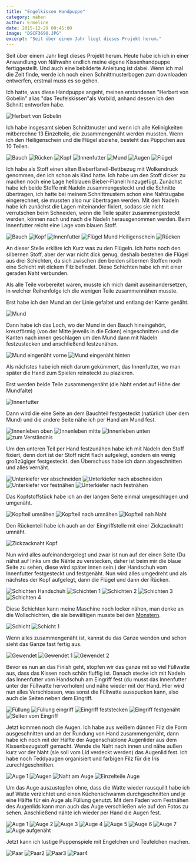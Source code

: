 ```yaml
---
title: "Engelkissen Handpuppe"
category: nähen
author: Ermeline
date: 2015-12-29 00:45:00 
image: "DSCF3690.JPG"
excerpt: "Seit über einem Jahr liegt dieses Projekt herum."
---
```


Seit über einem Jahr liegt dieses Projekt herum. Heute habe ich ich in einer Anwandlung von Nähwahn endlich meine eigene Kissenhandpuppe fertiggestellt. Und auch eine bebilderte Anleitung ist dabei. Wenn ich mal die Zeit finde, werde ich noch einen Schnittmusterbogen zum downloaden entwerfen, erstmal muss es so gehen.

Ich hatte, was diese Handpuppe angeht, meinen erstandenen "Herbert von Gobelin" alias "das Teufelskissen"als Vorbild, anhand dessen ich den Schnitt entworfen habe.

![Herbert von Gobelin](Herbert_von_Gobelin.jpg)


Ich habe insgesamt sieben Schnittmuster und wenn ich alle Kelinigkeiten mitberechne 13 Einzelteile, die zusammengenäht werden mussten. Wenn ich den Heiligenschein und die Flügel abziehe, besteht das Püppchen aus 10 Teilen.

![Bauch](DSCF3695.JPG)
![Rücken](DSCF3696.JPG)
![Kopf](DSCF3697.JPG)
![Innenfutter](DSCF3698.JPG)
![Mund](DSCF3699.JPG)
![Augen](DSCF3700.JPG)
![Flügel](DSCF3701.JPG)


Ich habe als Stoff einen alten Bieberflanell-Bettbezug mit Wolkendruck genommen, den ich schon als Kind hatte. Ich habe um den Stoff dicker zu machen noch eine Lage hellblauen Bieber-Flanell hinzugefügt. Zunächst habe ich beide Stoffe mit Nadeln zusammengesteckt und die Schnitte übertragen, ich hatte bei meinem Schnittmustern schon eine Nahtzugabe eingerechnet, sie mussten also nur übertragen werden. Mit den Nadeln habe ich zunächst die Lagen miteinander fixiert, sodass sie nicht verrutschen beim Schneiden, wenn die Teile später zusammengesteckt werden, können nach und nach die Nadeln herausgenommen werden. Beim Innenfutter reicht eine Lage vom blauen Stoff.

![Bauch](DSCF3627.JPG)
![Kopf](DSCF3628.JPG)
![Innenfutter](DSCF3629.JPG)
![Flügel Mund Heiligenschein](DSCF3631.JPG)
![Rücken](DSCF3632.JPG)


An dieser Stelle erkläre ich Kurz was zu den Flügeln. Ich hatte noch den silbernen Stoff, aber der war nicht dick genug, deshalb bestehen die Flügel aus drei Schichten, da sich zwischen den beiden silbernen Stoffen noch eine Schicht mit dickem Filz befindet. Diese Schichten habe ich mit einer geraden Naht verbunden.

Als alle Teile vorbereitet waren, musste ich mich damit auseinandersetzen, in welcher Reihenfolge ich die wenigen Teile zusammennähen musste. 

Erst habe ich den Mund an der Linie gefaltet und entlang der Kante genäht.

![Mund](DSCF3633.JPG)


Dann habe ich das Loch, wo der Mund in den Bauch hineingehört, kreuzförmig (von der Mitte jeweils in die Ecken) eingeschnitten und die Kanten nach innen geschlagen um den Mund dann mit Nadeln festzustecken und anschließend festzunähen.

![Mund eingenäht vorne](DSCF3634.JPG)
![Mund eingenäht hinten](DSCF3635.JPG)


Als nächstes habe ich mich darum gekümmert, das Innenfutter, wo man später die Hand zum Spielen reinsteckt zu plazieren.

Erst werden beide Teile zusammengenäht (die Naht endet auf Höhe der Mundfalte)

![Innenfutter](DSCF3636.JPG)


Dann wird die eine Seite an dem Bauchteil festgesteckt (natürlich über dem Mund) und die andere Seite nähe ich per Hand am Mund fest.

![Innenleben oben](DSCF3637.JPG)
![Innenleben mitte](DSCF3638.JPG)
![Innenleben unten](DSCF3639.JPG)
![zum Verständnis](DSCF3640.JPG)


Um den unteren Teil per Hand festzunähen habe ich mit Nadeln den Stoff fixiert, denn dort ist der Stoff nicht flach aufgelegt, sondern ein wenig großzügiger festgesteckt. den Überschuss habe ich dann abgeschnitten und alles vernäht.

![Unterkiefer vor abschneiden](DSCF3641.JPG)
![Unterkiefer nach abschneiden](DSCF3644.JPG)
![Unterkiefer vor festnähen](DSCF3645.JPG)
![Unterkiefer nach festnähen](DSCF3646.JPG)


Das Kopfstoffstück habe ich an der langen Seite einmal umgeschlagen und umgenäht.

![Kopfteil umnähen](DSCF3649.JPG)
![Kopfteil nach umnähen](DSCF3651.JPG)
![Kopfteil nah Naht](DSCF3653.JPG)


Den Rückenteil habe ich auch an der Eingriffstelle mit einer Zickzacknaht umnäht.

![Zickzacknaht Kopf](DSCF3656.JPG)


Nun wird alles aufeinandergelegt und zwar ist nun auf der einen Seite (Du nähst auf links um die Nähte zu verstecken, daher ist beim mir die blaue Seite zu sehen, diese wird später innen sein.) der Handschuh vom Innenfutter festgesteckt und festgenäht. Nun wird alles umgedreht und als nächstes der Kopf aufgelegt, dann die Flügel und dann der Rücken.

![Schichten Handschuh](DSCF3659.JPG)
![Schichten 1](DSCF3654.JPG)
![Schichten 2](DSCF3655.JPG)
![Schichten 3](DSCF3660.JPG)
![Schichten 4](DSCF3661.JPG)


Diese Schichten kann meine Maschine noch locker nähen, man denke an die Wollschichten, die sie bewältigen musste bei den [Monstern](http://flauschiversum.de/2014/12/mobile-monster-macht-man-selbst/). 

![Schicht](DSCF3657.JPG)
![Schicht 1](DSCF3658.JPG)


Wenn alles zusammengenäht ist, kannst du das Ganze wenden und schon sieht das Ganze fast fertig aus.

![Gewendet](DSCF3662.JPG)
![Gewendet 1](DSCF3663.JPG)
![Gewendet 2](DSCF3665.JPG)


Bevor es nun an das Finish geht, stopfen wir das ganze mit so viel Füllwatte aus, dass das Kissen noch schön fluffig ist. Danach stecke ich mit Nadeln das Innenfutter vom Handschuh am Eingriff fest (du musst das Innenfutter unter der Füllwatte hervorholen) und nähe wieder mit der Hand. Hier wird nun alles Verschlossen, was sonst die Füllwatte ausspucken kann, also auch die Seiten neben dem Eingriff.

![Füllung](DSCF3668.JPG)
![Füllung eingriff](DSCF3669.JPG)
![Eingriff feststecken](DSCF3670.JPG)
![Eingriff festgenäht](DSCF3671.JPG)
![Seiten vom Eingriff](DSCF3672.JPG)


Jetzt kommen noch die Augen. Ich habe aus weißem dünnen Filz die Form ausgeschnitten und an der Rundung von Hand zusammengenäht, dann habe ich noch mit der Hälfte der Augenschablone Augenlider aus dem Kissenbezugstoff gemacht. Wende die Naht nach innen und nähe außen kurz vor der Naht (sie soll vom Lid verdeckt werden) das Augenlid fest. Ich habe noch Teddyaugen organisiert und farbigen Filz für die Iris zurechtgeschnitten.

![Auge 1](DSCF3673.JPG)
![Augen](DSCF3674.JPG)
![Naht am Auge](DSCF3675.JPG)
![Einzelteile Auge](DSCF3676.JPG)


Um das Auge auszustopfen ohne, dass die Watte wieder rausquillt habe ich auf Watte verzichtet und einen Küchenschwamm durchgeschnitten und je eine Hälfte für ein Auge als Füllung genutzt. Mit dem Faden vom Festnähen des Augenlids kann man auch das Auge verschließen wie auf den Fotos zu sehen. Anschließend nähte ich wieder per Hand die Augen fest. 

![Auge 1](DSCF3678.JPG)
![Auge 2](DSCF3679.JPG)
![Auge 3](DSCF3680.JPG)
![Auge 4](DSCF3681.JPG)
![Auge 5](DSCF3682.JPG)
![Auge 6](DSCF3683.JPG)
![Auge 7](DSCF3684.JPG)
![Auge aufgenäht](DSCF3685.JPG)


Jetzt kann ich lustige Puppenspiele mit Engelchen und Teufelchen machen.

![Paar](DSCF3690.JPG)
![Paar2](DSCF3688.JPG)
![Paar3](DSCF3689.JPG)
![Paar4](DSCF3693.JPG)
